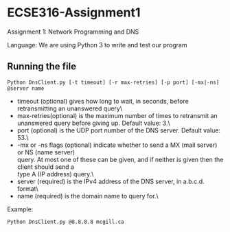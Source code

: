 # ECSE316-Assignment1
Assignment 1: Network Programming and DNS

Language: We are using Python 3 to write and test our program 

## Running the file 
```python\
Python DnsClient.py [-t timeout] [-r max-retries] [-p port] [-mx|-ns] @server name
```

- timeout (optional) gives how long to wait, in seconds, before retransmitting an unanswered query\
- max-retries(optional) is the maximum number of times to retransmit an unanswered query before giving up. Default value: 3.\
- port (optional) is the UDP port number of the DNS server. Default value: 53.\
- -mx or -ns flags (optional) indicate whether to send a MX (mail server) or NS (name server)\
query. At most one of these can be given, and if neither is given then the client should send a\
type A (IP address) query.\
- server (required) is the IPv4 address of the DNS server, in a.b.c.d. format\
- name (required) is the domain name to query for.\

Example: 
```python\
Python DnsClient.py @8.8.8.8 mcgill.ca
``` 
